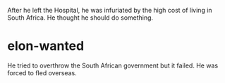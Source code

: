 After he left the Hospital, he was infuriated by the high cost of living in South Africa.
He thought he should do something.
# elon-wanted
He tried to overthrow the South African government but it failed. He was forced to fled overseas. 

